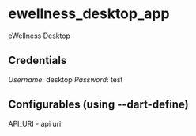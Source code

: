 # ewellness_desktop_app

eWellness Desktop

## Credentials

*Username*: desktop
*Password*: test

## Configurables (using --dart-define)
API_URI - api uri